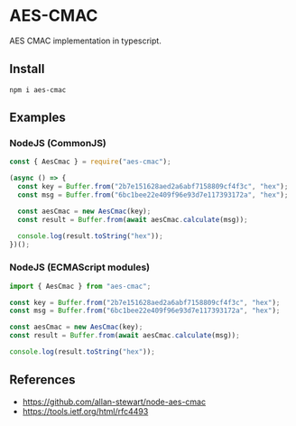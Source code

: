 # AES-CMAC

AES CMAC implementation in typescript.

## Install

```
npm i aes-cmac
```

## Examples

### NodeJS (CommonJS)

```typescript
const { AesCmac } = require("aes-cmac");

(async () => {
  const key = Buffer.from("2b7e151628aed2a6abf7158809cf4f3c", "hex");
  const msg = Buffer.from("6bc1bee22e409f96e93d7e117393172a", "hex");

  const aesCmac = new AesCmac(key);
  const result = Buffer.from(await aesCmac.calculate(msg));

  console.log(result.toString("hex"));
})();
```

### NodeJS (ECMAScript modules)

```typescript
import { AesCmac } from "aes-cmac";

const key = Buffer.from("2b7e151628aed2a6abf7158809cf4f3c", "hex");
const msg = Buffer.from("6bc1bee22e409f96e93d7e117393172a", "hex");

const aesCmac = new AesCmac(key);
const result = Buffer.from(await aesCmac.calculate(msg));

console.log(result.toString("hex"));
```

## References

- https://github.com/allan-stewart/node-aes-cmac
- https://tools.ietf.org/html/rfc4493
